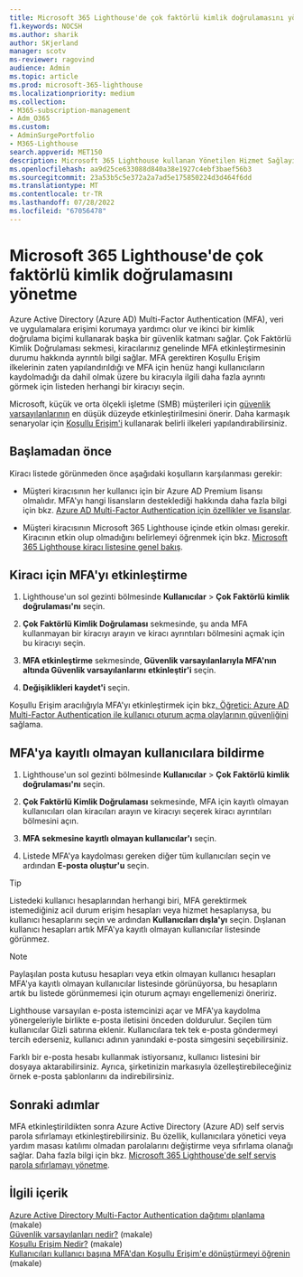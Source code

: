 ```yaml
---
title: Microsoft 365 Lighthouse'de çok faktörlü kimlik doğrulamasını yönetme
f1.keywords: NOCSH
ms.author: sharik
author: SKjerland
manager: scotv
ms-reviewer: ragovind
audience: Admin
ms.topic: article
ms.prod: microsoft-365-lighthouse
ms.localizationpriority: medium
ms.collection:
- M365-subscription-management
- Adm_O365
ms.custom:
- AdminSurgePortfolio
- M365-Lighthouse
search.appverid: MET150
description: Microsoft 365 Lighthouse kullanan Yönetilen Hizmet Sağlayıcıları (MSP) için çok faktörlü kimlik doğrulamasını yönetmeyi öğrenin.
ms.openlocfilehash: aa9d25ce633088d840a38e1927c4ebf3baef56b3
ms.sourcegitcommit: 23a53b5c5e372a2a7ad5e175850224d3d464f6dd
ms.translationtype: MT
ms.contentlocale: tr-TR
ms.lasthandoff: 07/28/2022
ms.locfileid: "67056478"
---
```

# <a name="manage-multifactor-authentication-in-microsoft-365-lighthouse"></a>Microsoft 365 Lighthouse'de çok faktörlü kimlik doğrulamasını yönetme

Azure Active Directory (Azure AD) Multi-Factor Authentication (MFA), veri ve uygulamalara erişimi korumaya yardımcı olur ve ikinci bir kimlik doğrulama biçimi kullanarak başka bir güvenlik katmanı sağlar. Çok Faktörlü Kimlik Doğrulaması sekmesi, kiracılarınız genelinde MFA etkinleştirmesinin durumu hakkında ayrıntılı bilgi sağlar. MFA gerektiren Koşullu Erişim ilkelerinin zaten yapılandırıldığı ve MFA için henüz hangi kullanıcıların kaydolmadığı da dahil olmak üzere bu kiracıyla ilgili daha fazla ayrıntı görmek için listeden herhangi bir kiracıyı seçin.

Microsoft, küçük ve orta ölçekli işletme (SMB) müşterileri için [güvenlik varsayılanlarının](/azure/active-directory/fundamentals/concept-fundamentals-security-defaults) en düşük düzeyde etkinleştirilmesini önerir. Daha karmaşık senaryolar için [Koşullu Erişim'i](/azure/active-directory/conditional-access/overview) kullanarak belirli ilkeleri yapılandırabilirsiniz.

## <a name="before-you-begin"></a>Başlamadan önce

Kiracı listede görünmeden önce aşağıdaki koşulların karşılanması gerekir:

- Müşteri kiracısının her kullanıcı için bir Azure AD Premium lisansı olmalıdır. MFA'yı hangi lisansların desteklediği hakkında daha fazla bilgi için bkz. [Azure AD Multi-Factor Authentication için özellikler ve lisanslar](/azure/active-directory/authentication/concept-mfa-licensing).

- Müşteri kiracısının Microsoft 365 Lighthouse içinde etkin olması gerekir. Kiracının etkin olup olmadığını belirlemeyi öğrenmek için bkz. [Microsoft 365 Lighthouse kiracı listesine genel bakış](/microsoft-365/lighthouse/m365-lighthouse-tenant-list-overview).

## <a name="enable-mfa-for-a-tenant"></a>Kiracı için MFA'yı etkinleştirme

1. Lighthouse'un sol gezinti bölmesinde **Kullanıcılar** > **Çok Faktörlü kimlik doğrulaması'nı** seçin.

2. **Çok Faktörlü Kimlik Doğrulaması** sekmesinde, şu anda MFA kullanmayan bir kiracıyı arayın ve kiracı ayrıntıları bölmesini açmak için bu kiracıyı seçin.

3. **MFA etkinleştirme** sekmesinde, **Güvenlik varsayılanlarıyla MFA'nın altında Güvenlik varsayılanlarını** **etkinleştir'i** seçin.

4. **Değişiklikleri kaydet'i** seçin.

Koşullu Erişim aracılığıyla MFA'yı etkinleştirmek için bkz[. Öğretici: Azure AD Multi-Factor Authentication ile kullanıcı oturum açma olaylarının güvenliğini](/azure/active-directory/authentication/tutorial-enable-azure-mfa) sağlama.

## <a name="notify-users-who-arent-registered-for-mfa"></a>MFA'ya kayıtlı olmayan kullanıcılara bildirme

1. Lighthouse'un sol gezinti bölmesinde **Kullanıcılar** > **Çok Faktörlü kimlik doğrulaması'nı** seçin.

2. **Çok Faktörlü Kimlik Doğrulaması** sekmesinde, MFA için kayıtlı olmayan kullanıcıları olan kiracıları arayın ve kiracıyı seçerek kiracı ayrıntıları bölmesini açın.

3. **MFA sekmesine kayıtlı olmayan kullanıcılar'ı** seçin.

4. Listede MFA'ya kaydolması gereken diğer tüm kullanıcıları seçin ve ardından **E-posta oluştur'u** seçin.

> [!TIP]
> Listedeki kullanıcı hesaplarından herhangi biri, MFA gerektirmek istemediğiniz acil durum erişim hesapları veya hizmet hesaplarıysa, bu kullanıcı hesaplarını seçin ve ardından **Kullanıcıları dışla'yı** seçin. Dışlanan kullanıcı hesapları artık MFA'ya kayıtlı olmayan kullanıcılar listesinde görünmez.

> [!NOTE]
> Paylaşılan posta kutusu hesapları veya etkin olmayan kullanıcı hesapları MFA'ya kayıtlı olmayan kullanıcılar listesinde görünüyorsa, bu hesapların artık bu listede görünmemesi için oturum açmayı engellemenizi öneririz.


Lighthouse varsayılan e-posta istemcinizi açar ve MFA'ya kaydolma yönergeleriyle birlikte e-posta iletisini önceden doldurulur. Seçilen tüm kullanıcılar Gizli satırına eklenir. Kullanıcılara tek tek e-posta göndermeyi tercih ederseniz, kullanıcı adının yanındaki e-posta simgesini seçebilirsiniz.

Farklı bir e-posta hesabı kullanmak istiyorsanız, kullanıcı listesini bir dosyaya aktarabilirsiniz. Ayrıca, şirketinizin markasıyla özelleştirebileceğiniz örnek e-posta şablonlarını da indirebilirsiniz.

## <a name="next-steps"></a>Sonraki adımlar

MFA etkinleştirildikten sonra Azure Active Directory (Azure AD) self servis parola sıfırlamayı etkinleştirebilirsiniz. Bu özellik, kullanıcılara yönetici veya yardım masası katılımı olmadan parolalarını değiştirme veya sıfırlama olanağı sağlar. Daha fazla bilgi için bkz. [Microsoft 365 Lighthouse'de self servis parola sıfırlamayı yönetme](m365-lighthouse-manage-sspr.md).

## <a name="related-content"></a>İlgili içerik

[Azure Active Directory Multi-Factor Authentication dağıtımı planlama](/azure/active-directory/authentication/howto-mfa-getstarted) (makale)\
[Güvenlik varsayılanları nedir?](/azure/active-directory/fundamentals/concept-fundamentals-security-defaults) (makale)\
[Koşullu Erişim Nedir?](/azure/active-directory/conditional-access/overview) (makale)\
[Kullanıcıları kullanıcı başına MFA'dan Koşullu Erişim'e dönüştürmeyi öğrenin](/azure/active-directory/authentication/howto-mfa-getstarted#convert-users-from-per-user-mfa-to-conditional-access-based-mfa) (makale)
